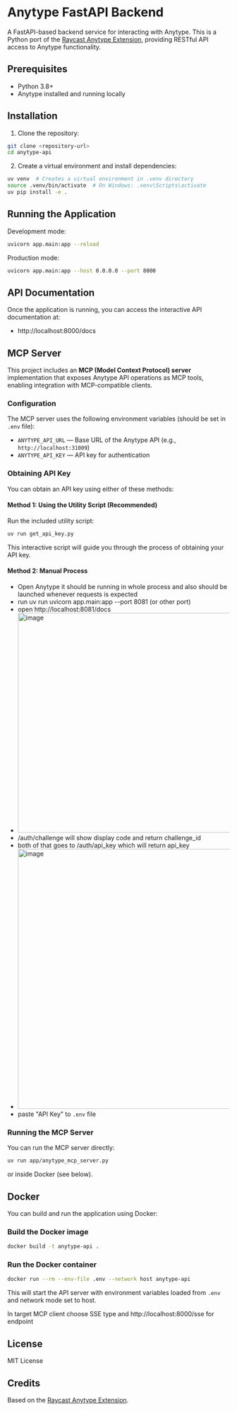 # Anytype FastAPI Backend

A FastAPI-based backend service for interacting with Anytype. This is a Python port of the [Raycast Anytype Extension](https://github.com/raycast/extensions/tree/main/extensions/anytype), providing RESTful API access to Anytype functionality.

## Prerequisites

- Python 3.8+
- Anytype installed and running locally

## Installation

1. Clone the repository:
```bash
git clone <repository-url>
cd anytype-api
```

2. Create a virtual environment and install dependencies:
```bash
uv venv  # Creates a virtual environment in .venv directory
source .venv/bin/activate  # On Windows: .venv\Scripts\activate
uv pip install -e .
```

## Running the Application

Development mode:
```bash
uvicorn app.main:app --reload
```

Production mode:
```bash
uvicorn app.main:app --host 0.0.0.0 --port 8000
```

## API Documentation

Once the application is running, you can access the interactive API documentation at:
- http://localhost:8000/docs


## MCP Server

This project includes an **MCP (Model Context Protocol) server** implementation that exposes Anytype API operations as MCP tools, enabling integration with MCP-compatible clients.


### Configuration

The MCP server uses the following environment variables (should be set in `.env` file):

- `ANYTYPE_API_URL` — Base URL of the Anytype API (e.g., `http://localhost:31009`)
- `ANYTYPE_API_KEY` — API key for authentication

### Obtaining API Key

You can obtain an API key using either of these methods:

#### Method 1: Using the Utility Script (Recommended)

Run the included utility script:
```bash
uv run get_api_key.py
```

This interactive script will guide you through the process of obtaining your API key.

#### Method 2: Manual Process

- Open Anytype it should be running in whole process and also should be launched whenever requests is expected
- run uv run uvicorn app.main:app --port 8081 (or other port)
- open http://localhost:8081/docs
- <img width="497" alt="image" src="https://github.com/user-attachments/assets/9e002297-d425-4a57-a916-dd1e1ac430db" />
- /auth/challenge will show display code and return challenge_id
- both of that goes to /auth/api_key which will return api_key
- <img width="588" alt="image" src="https://github.com/user-attachments/assets/a202caef-25e7-4bf7-994f-6854f3c11a0a" />
- paste "API Key" to `.env` file


### Running the MCP Server

You can run the MCP server directly:

```bash
uv run app/anytype_mcp_server.py
```

or inside Docker (see below).

## Docker

You can build and run the application using Docker:

### Build the Docker image

```bash
docker build -t anytype-api .
```

### Run the Docker container

```bash
docker run --rm --env-file .env --network host anytype-api
```

This will start the API server with environment variables loaded from `.env` and network mode set to host.

In target MCP client choose SSE type and http://localhost:8000/sse for endpoint

## License

MIT License

## Credits

Based on the [Raycast Anytype Extension](https://github.com/raycast/extensions/tree/main/extensions/anytype).
